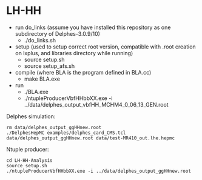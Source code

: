 LH-HH
=====

<ul>
  <li>run do_links (assume you have installed this repository as one subdirectory of Delphes-3.0.9/10)
    <ul>
      <li>./do_links.sh</li>
    </ul>
  </li>
  <li>setup (used to setup correct root version, compatible with .root creation on lxplus, and libraries directory while running)
    <ul>
      <li>source setup.sh</li>
      <li>source setup_afs.sh</li>
    </ul>
  </li>
  <li>compile (where BLA is the program defined in BLA.cc)
    <ul>
      <li>make BLA.exe</li>
    </ul>
  </li>
  <li>run
    <ul>
      <li>./BLA.exe</li>
      <li>./ntupleProducerVbfHHbbXX.exe -i ../data/delphes_output_vbfHH_MCHM4_0_06_13_GEN.root</li>
    </ul>
  </li>
</ul>



Delphes simulation:

    rm data/delphes_output_ggHHnew.root
    ./DelphesHepMC examples/delphes_card_CMS.tcl data/delphes_output_ggHHnew.root data/test-MR410_out.lhe.hepmc

Ntuple producer:

    cd LH-HH-Analysis
    source setup.sh 
    ./ntupleProducerVbfHHbbXX.exe -i ../data/delphes_output_ggHHnew.root